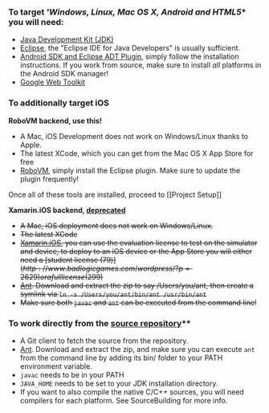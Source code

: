 ### To target *'Windows, Linux, Mac OS X, Android and HTML5** you will need:

  * [Java Development Kit (JDK)](http://www.oracle.com/technetwork/java/javase/downloads/index.html)
  * [Eclipse](http://www.eclipse.org/downloads/), the "Eclipse IDE for Java Developers" is usually sufficient.
  * [Android SDK and Eclipse ADT Plugin](http://developer.android.com/sdk/installing.html), simply follow the installation instructions. If you work from source, make sure to install *all* platforms in the Android SDK manager!
  * [Google Web Toolkit](https://developers.google.com/web-toolkit/usingeclipse)

### To additionally target iOS

**RoboVM backend, use this!**
  * A Mac, iOS Development does not work on Windows/Linux thanks to Apple.
  * The latest XCode, which you can get from the Mac OS X App Store for free
  * [RoboVM](http://www.robovm.org/docs.html#eclipse), simply install the Eclipse plugin. Make sure to update the plugin frequently!

Once all of these tools are installed, proceed to [[Project Setup]]

**Xamarin.iOS backend, [deprecated](http://www.badlogicgames.com/wordpress/?p=3156)**
  * ~~A Mac, iOS deployment does not work on Windows/Linux.~~
  * ~~The latest XCode~~
  * ~~[Xamarin.iOS](http://xamarin.com/download), you can use the evaluation license to test on the simulator and device, to deploy to an iOS device or the App Store you will either need a [student license (79$)](http://www.badlogicgames.com/wordpress/?p=2629 ) or a full license (299$)~~
  * ~~[Ant](http://tweedo.com/mirror/apache//ant/binaries/apache-ant-1.8.4-bin.zip). Download and extract the zip to say /Users/you/ant, then create a symlink via `ln -s /Users/you/ant/bin/ant /usr/bin/ant`~~
  * ~~Make sure both `javac` and `ant` can be executed from the command line!~~


### To work directly from the [source repository](https://github.com/libgdx/libgdx)**
  * A Git client to fetch the source from the repository.
  * [Ant](http://ant.apache.org/bindownload.cgi). Download and extract the zip, and make sure you can execute `ant` from the command line by adding its bin/ folder to your PATH environment variable.
  * `javac` needs to be in your PATH
  * `JAVA_HOME` needs to be set to your JDK installation directory.  
  * If you want to also compile the native C/C++ sources, you will need compilers for each platform. See SourceBuilding for more info.